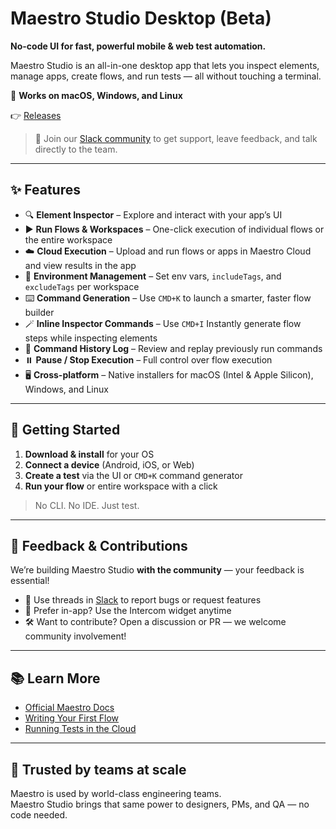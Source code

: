 # Maestro Studio Desktop (Beta)

**No-code UI for fast, powerful mobile & web test automation.**

Maestro Studio is an all-in-one desktop app that lets you inspect elements, manage apps, create flows, and run tests — all without touching a terminal.

🚀 **Works on macOS, Windows, and Linux**

👉 [Releases](https://github.com/mobile-dev-inc/maestro-studio/releases/latest)

> 💬 Join our [Slack community](https://mobile-dev-inc.slack.com/archives/C08M8B56HR8) to get support, leave feedback, and talk directly to the team.

---

## ✨ Features

- 🔍 **Element Inspector** – Explore and interact with your app’s UI
- ▶️ **Run Flows & Workspaces** – One-click execution of individual flows or the entire workspace
- ☁️ **Cloud Execution** – Upload and run flows or apps in Maestro Cloud and view results in the app
- 🧪 **Environment Management** – Set env vars, `includeTags`, and `excludeTags` per workspace
- ⌨️ **Command Generation** – Use `CMD+K` to launch a smarter, faster flow builder
- 🪄 **Inline Inspector Commands** – Use `CMD+I` Instantly generate flow steps while inspecting elements
- 📜 **Command History Log** – Review and replay previously run commands
- ⏸️ **Pause / Stop Execution** – Full control over flow execution
- 🖥️ **Cross-platform** – Native installers for macOS (Intel & Apple Silicon), Windows, and Linux

---

## 🚀 Getting Started

1. **Download & install** for your OS
2. **Connect a device** (Android, iOS, or Web)
3. **Create a test** via the UI or `CMD+K` command generator
4. **Run your flow** or entire workspace with a click

> No CLI. No IDE. Just test.

---

## 🤝 Feedback & Contributions

We’re building Maestro Studio **with the community** — your feedback is essential!

- 🧵 Use threads in [Slack](https://mobile-dev-inc.slack.com/archives/C08M8B56HR8) to report bugs or request features
- 💬 Prefer in-app? Use the Intercom widget anytime
- 🛠️ Want to contribute? Open a discussion or PR — we welcome community involvement!

---

## 📚 Learn More

- [Official Maestro Docs](https://maestro.mobile.dev)
- [Writing Your First Flow](https://maestro.mobile.dev/writing-your-first-flow)
- [Running Tests in the Cloud](https://maestro.mobile.dev/cloud)

---

## 💼 Trusted by teams at scale

Maestro is used by world-class engineering teams.  
Maestro Studio brings that same power to designers, PMs, and QA — no code needed.

